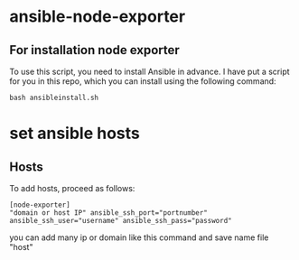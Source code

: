 # ansible-node-exporter
## For installation node exporter 

To use this script, you need to install Ansible in advance. I have put a script for you in this repo, which you can install using the following command:
```
bash ansibleinstall.sh
```
# set ansible hosts
## Hosts
To add hosts, proceed as follows:

```
[node-exporter]
"domain or host IP" ansible_ssh_port="portnumber" ansible_ssh_user="username" ansible_ssh_pass="password"
```
you can add many ip or domain like this command and save name file "host"

